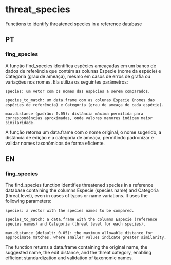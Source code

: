 # threat_species
Functions to identify threatened species in a reference database
## PT
### fing_species 
A função find_species identifica espécies ameaçadas em um banco de dados de referência que contém as colunas Especie (nome da espécie) e Categoria (grau de ameaça), mesmo em casos de erros de grafia ou variações nos nomes. Ela utiliza os seguintes parâmetros:

    species: um vetor com os nomes das espécies a serem comparados.

    species_to_match: um data.frame com as colunas Especie (nomes das espécies de referência) e Categoria (grau de ameaça de cada espécie).

    max.distance (padrão: 0.05): distância máxima permitida para correspondências aproximadas, onde valores menores indicam maior similaridade.

A função retorna um data.frame com o nome original, o nome sugerido, a distância de edição e a categoria de ameaça, permitindo padronizar e validar nomes taxonômicos de forma eficiente.

## EN
### fing_species 
The find_species function identifies threatened species in a reference database containing the columns Especie (species name) and Categoria (threat level), even in cases of typos or name variations. It uses the following parameters:

    species: a vector with the species names to be compared.

    species_to_match: a data.frame with the columns Especie (reference species names) and Categoria (threat level for each species).

    max.distance (default: 0.05): the maximum allowable distance for approximate matches, where smaller values indicate greater similarity.

The function returns a data.frame containing the original name, the suggested name, the edit distance, and the threat category, enabling efficient standardization and validation of taxonomic names.
